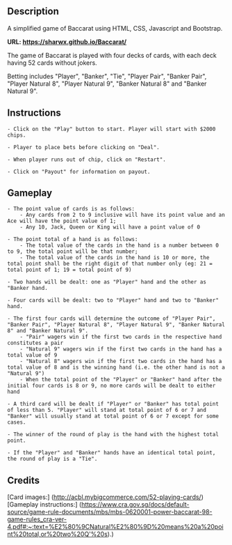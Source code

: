 ## Description

A simplified game of Baccarat using HTML, CSS, Javascript and Bootstrap.

**URL: https://sharwx.github.io/Baccarat/**

The game of Baccarat is played with four decks of cards, with each deck having 52 cards without jokers.

Betting includes "Player", "Banker", "Tie", "Player Pair", "Banker Pair", "Player Natural 8", "Player Natural 9", "Banker Natural 8" and "Banker Natural 9".

## Instructions

```
- Click on the "Play" button to start. Player will start with $2000 chips.

- Player to place bets before clicking on "Deal".

- When player runs out of chip, click on "Restart".

- Click on "Payout" for information on payout.
```

## Gameplay

```
- The point value of cards is as follows:
    - Any cards from 2 to 9 inclusive will have its point value and an Ace will have the point value of 1;
    - Any 10, Jack, Queen or King will have a point value of 0

- The point total of a hand is as follows:
    - The total value of the cards in the hand is a number between 0 to 9, the total point will be that number;
    - The total value of the cards in the hand is 10 or more, the total point shall be the right digit of that number only (eg: 21 = total point of 1; 19 = total point of 9)

- Two hands will be dealt: one as "Player" hand and the other as "Banker hand.

- Four cards will be dealt: two to "Player" hand and two to "Banker" hand.

- The first four cards will determine the outcome of "Player Pair", "Banker Pair", "Player Natural 8", "Player Natural 9", "Banker Natural 8" and "Banker Natural 9".
    - "Pair" wagers win if the first two cards in the respective hand constitutes a pair
    - "Natural 9" wagers win if the first two cards in the hand has a total value of 9
    - "Natural 8" wagers win if the first two cards in the hand has a total value of 8 and is the winning hand (i.e. the other hand is not a "Natural 9")
    - When the total point of the "Player" or "Banker" hand after the initial four cards is 8 or 9, no more cards will be dealt to either hand

- A third card will be dealt if "Player" or "Banker" has total point of less than 5. "Player" will stand at total point of 6 or 7 and "Banker" will usually stand at total point of 6 or 7 except for some cases.

- The winner of the round of play is the hand with the highest total point.

- If the "Player" and "Banker" hands have an identical total point, the round of play is a "Tie".
```

## Credits

[Card images:] (http://acbl.mybigcommerce.com/52-playing-cards/)<br/>
[Gameplay instructions:] (https://www.cra.gov.sg/docs/default-source/game-rule-documents/mbs/mbs-0620001-power-baccarat-98-game-rules_cra-ver-4.pdf#:~:text=%E2%80%9CNatural%E2%80%9D%20means%20a%20point%20total,or%20two%20Q'%20s).)